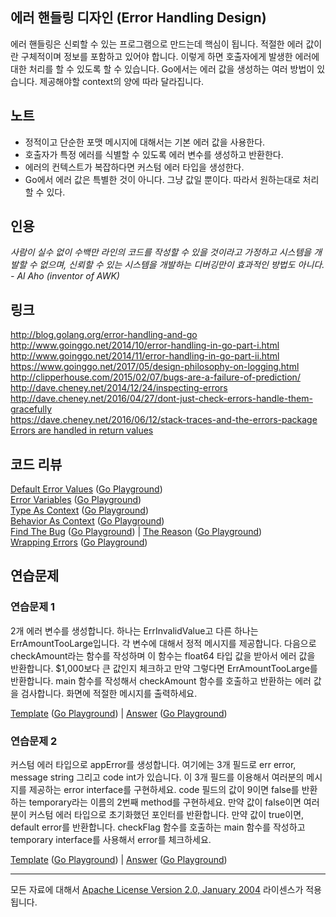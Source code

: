 ## 에러 핸들링 디자인 (Error Handling Design)

에러 핸들링은 신뢰할 수 있는 프로그램으로 만드는데 핵심이 됩니다. 적절한 에러 값이란 구체적이며 정보를 포함하고 있어야 합니다. 이렇게 하면 호출자에게 발생한 에러에 대한 처리를 할 수 있도록 할 수 있습니다. Go에서는 에러 값을 생성하는 여러 방법이 있습니다. 제공해야할 context의 양에 따라 달라집니다. 

## 노트

* 정적이고 단순한 포맷 메시지에 대해서는 기본 에러 값을 사용한다.
* 호출자가 특정 에러를 식별할 수 있도록 에러 변수를 생성하고 반환한다.
* 에러의 컨텍스트가 복잡하다면 커스텀 에러 타입을 생성한다.
* Go에서 에러 값은 특별한 것이 아니다. 그냥 값일 뿐이다. 따라서 원하는대로 처리할 수 있다.

## 인용

_사람이 실수 없이 수백만 라인의 코드를 작성할 수 있을 것이라고 가정하고 시스템을 개발할 수 없으며, 신뢰할 수 있는 시스템을 개발하는 디버깅만이 효과적인 방법도 아니다. - Al Aho (inventor of AWK)_

## 링크

http://blog.golang.org/error-handling-and-go  
http://www.goinggo.net/2014/10/error-handling-in-go-part-i.html  
http://www.goinggo.net/2014/11/error-handling-in-go-part-ii.html  
https://www.goinggo.net/2017/05/design-philosophy-on-logging.html  
http://clipperhouse.com/2015/02/07/bugs-are-a-failure-of-prediction/  
http://dave.cheney.net/2014/12/24/inspecting-errors  
http://dave.cheney.net/2016/04/27/dont-just-check-errors-handle-them-gracefully  
https://dave.cheney.net/2016/06/12/stack-traces-and-the-errors-package  
[Errors are handled in return values](https://plus.google.com/+RussCox-rsc/posts/iqAiKAwP6Ce)  

## 코드 리뷰

[Default Error Values](example1/example1.go) ([Go Playground](https://play.golang.org/p/aSjTxzNfP2))  
[Error Variables](example2/example2.go) ([Go Playground](https://play.golang.org/p/-vBG0m1Scs))  
[Type As Context](example3/example3.go) ([Go Playground](https://play.golang.org/p/FeR2nE3eAH))  
[Behavior As Context](example4/example4.go) ([Go Playground](https://play.golang.org/p/Aylgou6Gq0))  
[Find The Bug](example5/example5.go) ([Go Playground](https://play.golang.org/p/0AUU_sJsec)) | 
[The Reason](example5/reason/reason.go) ([Go Playground](https://play.golang.org/p/TCANdwroOi))  
[Wrapping Errors](example6/example6.go) ([Go Playground](https://play.golang.org/p/VfqgeCH-v2))  

## 연습문제

### 연습문제 1
2개 에러 변수를 생성합니다. 하나는 ErrInvalidValue고 다른 하나는 ErrAmountTooLarge입니다. 각 변수에 대해서 정적 메시지를 제공합니다. 다음으로 checkAmount라는 함수를 작성하며 이 함수는 float64 타입 값을 받아서 에러 값을 반환합니다. $1,000보다 큰 값인지 체크하고 만약 그렇다면 ErrAmountTooLarge를 반환합니다. main 함수를 작성해서 checkAmount 함수를 호출하고 반환하는 에러 값을 검사합니다. 화면에 적절한 메시지를 출력하세요.

[Template](exercises/template1/template1.go) ([Go Playground](https://play.golang.org/p/Ltxl8Hkrkl)) | 
[Answer](exercises/exercise1/exercise1.go) ([Go Playground](https://play.golang.org/p/WHmYkHwYjf))

### 연습문제 2
커스텀 에러 타입으로 appError를 생성합니다. 여기에는 3개 필드로 err error, message string 그리고 code int가 있습니다. 이 3개 필드를 이용해서 여러분의 메시지를 제공하는 error interface를 구현하세요. code 필드의 값이 9이면 false를 반환하는 temporary라는 이름의 2번째 method를 구현하세요. 만약 값이 false이면 여러분이 커스텀 에러 타입으로 초기화했던 포인터를 반환합니다. 만약 값이 true이면, default error를 반환합니다. checkFlag 함수를 호출하는 main 함수를 작성하고 temporary interface를 사용해서 error를 체크하세요. 

[Template](exercises/template2/template2.go) ([Go Playground](http://play.golang.org/p/9nEdNSMa_j)) | 
[Answer](exercises/exercise2/exercise2.go) ([Go Playground](http://play.golang.org/p/7iX9wZX6WP))
___
모든 자료에 대해서 [Apache License Version 2.0, January 2004](http://www.apache.org/licenses/LICENSE-2.0) 라이센스가 적용됩니다.
